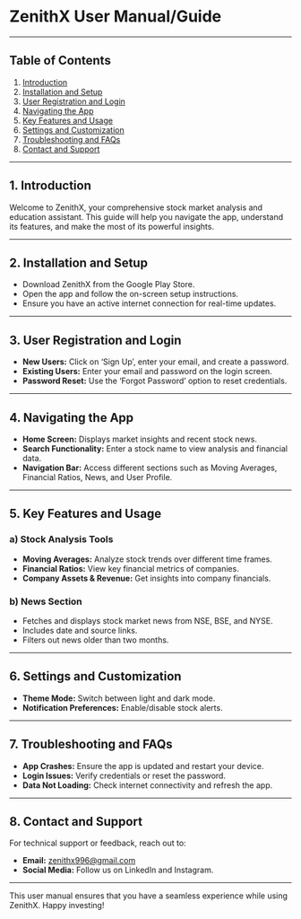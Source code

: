 # ZenithX User Manual/Guide

---

## Table of Contents

1. [Introduction](#1-introduction)  
2. [Installation and Setup](#2-installation-and-setup)  
3. [User Registration and Login](#3-user-registration-and-login)  
4. [Navigating the App](#4-navigating-the-app)  
5. [Key Features and Usage](#5-key-features-and-usage)  
6. [Settings and Customization](#6-settings-and-customization)  
7. [Troubleshooting and FAQs](#7-troubleshooting-and-faqs)  
8. [Contact and Support](#8-contact-and-support)

---

## 1. Introduction

Welcome to ZenithX, your comprehensive stock market analysis and education assistant. This guide will help you navigate the app, understand its features, and make the most of its powerful insights.

---

## 2. Installation and Setup

- Download ZenithX from the Google Play Store.  
- Open the app and follow the on-screen setup instructions.  
- Ensure you have an active internet connection for real-time updates.

---

## 3. User Registration and Login

- **New Users:** Click on ‘Sign Up’, enter your email, and create a password.  
- **Existing Users:** Enter your email and password on the login screen.  
- **Password Reset:** Use the ‘Forgot Password’ option to reset credentials.

---

## 4. Navigating the App

- **Home Screen:** Displays market insights and recent stock news.  
- **Search Functionality:** Enter a stock name to view analysis and financial data.  
- **Navigation Bar:** Access different sections such as Moving Averages, Financial Ratios, News, and User Profile.

---

## 5. Key Features and Usage

### a) Stock Analysis Tools

- **Moving Averages:** Analyze stock trends over different time frames.  
- **Financial Ratios:** View key financial metrics of companies.  
- **Company Assets & Revenue:** Get insights into company financials.

### b) News Section

- Fetches and displays stock market news from NSE, BSE, and NYSE.  
- Includes date and source links.  
- Filters out news older than two months.

---

## 6. Settings and Customization

- **Theme Mode:** Switch between light and dark mode.  
- **Notification Preferences:** Enable/disable stock alerts.

---

## 7. Troubleshooting and FAQs

- **App Crashes:** Ensure the app is updated and restart your device.  
- **Login Issues:** Verify credentials or reset the password.  
- **Data Not Loading:** Check internet connectivity and refresh the app.

---

## 8. Contact and Support

For technical support or feedback, reach out to:  

- **Email:** zenithx996@gmail.com   
- **Social Media:** Follow us on LinkedIn and Instagram.

---

This user manual ensures that you have a seamless experience while using ZenithX. Happy investing!
